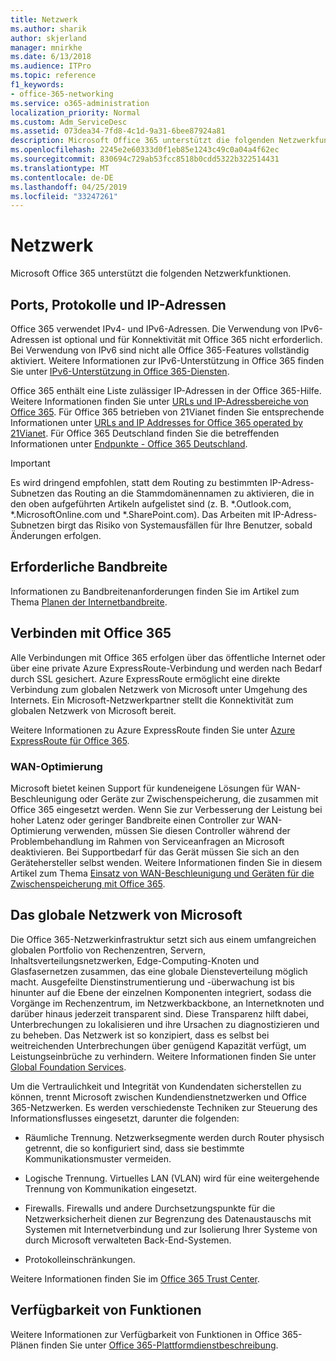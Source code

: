 ```yaml
---
title: Netzwerk
ms.author: sharik
author: skjerland
manager: mnirkhe
ms.date: 6/13/2018
ms.audience: ITPro
ms.topic: reference
f1_keywords:
- office-365-networking
ms.service: o365-administration
localization_priority: Normal
ms.custom: Adm_ServiceDesc
ms.assetid: 073dea34-7fd8-4c1d-9a31-6bee87924a81
description: Microsoft Office 365 unterstützt die folgenden Netzwerkfunktionen.
ms.openlocfilehash: 2245e2e60333d0f1eb85e1243c49c0a04a4f62ec
ms.sourcegitcommit: 830694c729ab53fcc8518b0cdd5322b322514431
ms.translationtype: MT
ms.contentlocale: de-DE
ms.lasthandoff: 04/25/2019
ms.locfileid: "33247261"
---
```

# <a name="networking"></a>Netzwerk

Microsoft Office 365 unterstützt die folgenden Netzwerkfunktionen.
  
## <a name="ports-protocols-and-ip-addresses"></a>Ports, Protokolle und IP-Adressen

Office 365 verwendet IPv4- und IPv6-Adressen. Die Verwendung von IPv6-Adressen ist optional und für Konnektivität mit Office 365 nicht erforderlich. Bei Verwendung von IPv6 sind nicht alle Office 365-Features vollständig aktiviert. Weitere Informationen zur IPv6-Unterstützung in Office 365 finden Sie unter [IPv6-Unterstützung in Office 365-Diensten](https://go.microsoft.com/fwlink/?LinkID=785121&amp;clcid=0x409).
  
Office 365 enthält eine Liste zulässiger IP-Adressen in der Office 365-Hilfe. Weitere Informationen finden Sie unter [URLs und IP-Adressbereiche von Office 365](https://go.microsoft.com/fwlink/p/?LinkID=243567). Für Office 365 betrieben von 21Vianet finden Sie entsprechende Informationen unter [URLs and IP Addresses for Office 365 operated by 21Vianet](https://go.microsoft.com/fwlink/?LinkID=733351&amp;clcid=0x409). Für Office 365 Deutschland finden Sie die betreffenden Informationen unter [Endpunkte - Office 365 Deutschland](https://support.office.com/en-us/article/Office-365-Germany-endpoints-8a113a50-0071-4155-bb8e-eba5a8dbd4c8).
  
> [!IMPORTANT]
> Es wird dringend empfohlen, statt dem Routing zu bestimmten IP-Adress-Subnetzen das Routing an die Stammdomänennamen zu aktivieren, die in den oben aufgeführten Artikeln aufgelistet sind (z. B. \*.Outlook.com, \*.MicrosoftOnline.com und \*.SharePoint.com). Das Arbeiten mit IP-Adress-Subnetzen birgt das Risiko von Systemausfällen für Ihre Benutzer, sobald Änderungen erfolgen. 
  
## <a name="bandwidth-requirements"></a>Erforderliche Bandbreite

Informationen zu Bandbreitenanforderungen finden Sie im Artikel zum Thema [Planen der Internetbandbreite](https://go.microsoft.com/fwlink/p/?LinkID=282467).
  
## <a name="connecting-to-office-365"></a>Verbinden mit Office 365

Alle Verbindungen mit Office 365 erfolgen über das öffentliche Internet oder über eine private Azure ExpressRoute-Verbindung und werden nach Bedarf durch SSL gesichert. Azure ExpressRoute ermöglicht eine direkte Verbindung zum globalen Netzwerk von Microsoft unter Umgehung des Internets. Ein Microsoft-Netzwerkpartner stellt die Konnektivität zum globalen Netzwerk von Microsoft bereit.
  
Weitere Informationen zu Azure ExpressRoute finden Sie unter [Azure ExpressRoute für Office 365](https://aka.ms/expressrouteoffice365).
  
### <a name="wan-accelerators"></a>WAN-Optimierung

Microsoft bietet keinen Support für kundeneigene Lösungen für WAN-Beschleunigung oder Geräte zur Zwischenspeicherung, die zusammen mit Office 365 eingesetzt werden. Wenn Sie zur Verbesserung der Leistung bei hoher Latenz oder geringer Bandbreite einen Controller zur WAN-Optimierung verwenden, müssen Sie diesen Controller während der Problembehandlung im Rahmen von Serviceanfragen an Microsoft deaktivieren. Bei Supportbedarf für das Gerät müssen Sie sich an den Gerätehersteller selbst wenden. Weitere Informationen finden Sie in diesem Artikel zum Thema [Einsatz von WAN-Beschleunigung und Geräten für die Zwischenspeicherung mit Office 365](https://go.microsoft.com/fwlink/p/?LinkID=282468).
  
## <a name="the-global-microsoft-network"></a>Das globale Netzwerk von Microsoft

Die Office 365-Netzwerkinfrastruktur setzt sich aus einem umfangreichen globalen Portfolio von Rechenzentren, Servern, Inhaltsverteilungsnetzwerken, Edge-Computing-Knoten und Glasfasernetzen zusammen, das eine globale Diensteverteilung möglich macht. Ausgefeilte Dienstinstrumentierung und -überwachung ist bis hinunter auf die Ebene der einzelnen Komponenten integriert, sodass die Vorgänge im Rechenzentrum, im Netzwerkbackbone, an Internetknoten und darüber hinaus jederzeit transparent sind. Diese Transparenz hilft dabei, Unterbrechungen zu lokalisieren und ihre Ursachen zu diagnostizieren und zu beheben. Das Netzwerk ist so konzipiert, dass es selbst bei weitreichenden Unterbrechungen über genügend Kapazität verfügt, um Leistungseinbrüche zu verhindern. Weitere Informationen finden Sie unter [Global Foundation Services](https://go.microsoft.com/fwlink/p/?LinkID=282622). 
  
Um die Vertraulichkeit und Integrität von Kundendaten sicherstellen zu können, trennt Microsoft zwischen Kundendienstnetzwerken und Office 365-Netzwerken. Es werden verschiedenste Techniken zur Steuerung des Informationsflusses eingesetzt, darunter die folgenden:
  
- Räumliche Trennung. Netzwerksegmente werden durch Router physisch getrennt, die so konfiguriert sind, dass sie bestimmte Kommunikationsmuster vermeiden.
    
- Logische Trennung. Virtuelles LAN (VLAN) wird für eine weitergehende Trennung von Kommunikation eingesetzt.
    
- Firewalls. Firewalls und andere Durchsetzungspunkte für die Netzwerksicherheit dienen zur Begrenzung des Datenaustauschs mit Systemen mit Internetverbindung und zur Isolierung Ihrer Systeme von durch Microsoft verwalteten Back-End-Systemen. 
    
- Protokolleinschränkungen.
    
Weitere Informationen finden Sie im [Office 365 Trust Center](https://go.microsoft.com/fwlink/p/?LinkID=282621). 
  
## <a name="feature-availability"></a>Verfügbarkeit von Funktionen

Weitere Informationen zur Verfügbarkeit von Funktionen in Office 365-Plänen finden Sie unter [Office 365-Plattformdienstbeschreibung](https://technet.microsoft.com/en-us/library/office-365-platform-service-description.aspx).
  

